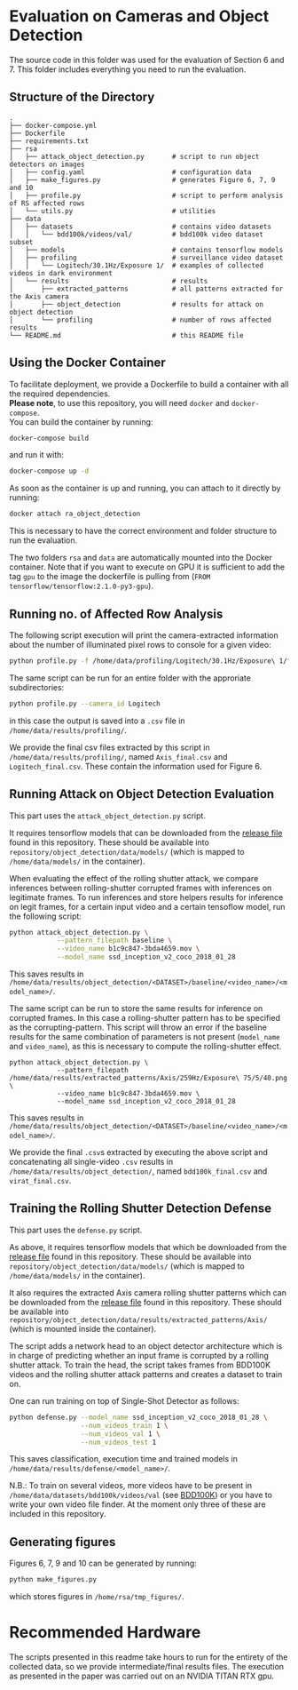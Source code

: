 # Evaluation on Cameras and Object Detection

The source code in this folder was used for the evaluation of Section 6 and 7.
This folder includes everything you need to run the evaluation.


## Structure of the Directory

```
.     
├── docker-compose.yml     
├── Dockerfile     
├── requirements.txt                                   
├── rsa                                                  
│   ├── attack_object_detection.py       # script to run object detectors on images
│   ├── config.yaml                      # configuration data
│   ├── make_figures.py                  # generates Figure 6, 7, 9 and 10
│   ├── profile.py                       # script to perform analysis of RS affected rows
│   └── utils.py                         # utilities
├── data                                 
│   ├── datasets                         # contains video datasets
│   │   └── bdd100k/videos/val/          # bdd100k video dataset subset
│   ├── models                           # contains tensorflow models
│   ├── profiling                        # surveillance video dataset
│   │   └── Logitech/30.1Hz/Exposure 1/  # examples of collected videos in dark environment
│   └── results                          # results
│       ├── extracted_patterns           # all patterns extracted for the Axis camera
│       ├── object_detection             # results for attack on object detection 
│       └── profiling                    # number of rows affected results
└── README.md                            # this README file
```

## Using the Docker Container

To facilitate deployment, we provide a Dockerfile to build a container with all the required dependencies.
<br>**Please note**, to use this repository, you will need `docker` and `docker-compose`.
<br>You can build the container by running:

```sh
docker-compose build
```
and run it with:

```sh
docker-compose up -d
```
As soon as the container is up and running, you can attach to it directly by running:
```sh
docker attach ra_object_detection
```
This is necessary to have the correct environment and folder structure to run the evaluation.

The two folders `rsa` and `data` are automatically mounted into the Docker container. 
Note that if you want to execute on GPU it is sufficient to add the tag `gpu` to the image
the dockerfile is pulling from (`FROM tensorflow/tensorflow:2.1.0-py3-gpu`).

## Running no. of Affected Row Analysis

The following script execution will print the camera-extracted information about
the number of illuminated pixel rows to console for a given video:
```sh
python profile.py -f /home/data/profiling/Logitech/30.1Hz/Exposure\ 1/freq_30.1_exp_1_dc_10.mkv
```

The same script can be run for an entire folder with the approriate subdirectories:
```sh
python profile.py --camera_id Logitech 
```
in this case the output is saved into a `.csv` file in `/home/data/results/profiling/`.

We provide the final csv files extracted by this script in `/home/data/results/profiling/`,
named `Axis_final.csv` and `Logitech_final.csv`. These contain the information 
used for Figure 6.

## Running Attack on Object Detection Evaluation

This part uses the `attack_object_detection.py` script.

It requires tensorflow models that can be downloaded from the [release file](https://github.com/ssloxford/they-see-me-rollin/releases/download/v1.0/models.zip) found in this
repository. These should be available into `repository/object_detection/data/models/` (which is mapped to
`/home/data/models/` in the container).

When evaluating the effect of the rolling shutter attack, we compare inferences between
rolling-shutter corrupted frames with inferences on legitimate frames.
To run inferences and store helpers results for inference on legit frames,
for a certain input video and a certain tensoflow model, run the following script:

```sh
python attack_object_detection.py \
            --pattern_filepath baseline \
            --video_name b1c9c847-3bda4659.mov \
            --model_name ssd_inception_v2_coco_2018_01_28
```
This saves results in `/home/data/results/object_detection/<DATASET>/baseline/<video_name>/<model_name>/`.

The same script can be run to store the same results for inference on corrupted frames. 
In this case a rolling-shutter pattern has to be specified as the corrupting-pattern.
This script will throw an error if the baseline results for the same combination of 
parameters is not present (`model_name` and `video_name`), as this is necessary to
compute the rolling-shutter effect.
```
python attack_object_detection.py \
            --pattern_filepath /home/data/results/extracted_patterns/Axis/259Hz/Exposure\ 75/5/40.png \
            --video_name b1c9c847-3bda4659.mov \
            --model_name ssd_inception_v2_coco_2018_01_28
```
This saves results in `/home/data/results/object_detection/<DATASET>/baseline/<video_name>/<model_name>/`.

We provide the final `.csv`s extracted by executing the above script and concatenating
all single-video `.csv` results in `/home/data/results/object_detection/`, named 
`bdd100k_final.csv` and `virat_final.csv`.


## Training the Rolling Shutter Detection Defense

This part uses the `defense.py` script.

As above, it requires tensorflow models that which be downloaded from the [release file](https://github.com/ssloxford/they-see-me-rollin/releases/download/v1.0/models.zip) found in this
repository. These should be available into `repository/object_detection/data/models/` (which is mapped to
`/home/data/models/` in the container).

It also requires the extracted Axis camera rolling shutter patterns which can be downloaded from the [release file](https://github.com/ssloxford/they-see-me-rollin/releases/download/v1.0/Axis_patterns.zip) found in this
repository. These should be available into `repository/object_detection/data/results/extracted_patterns/Axis/` (which is mounted inside the container).

The script adds a network head to an object detector architecture which is in charge of predicting whether an input frame is corrupted by a rolling shutter attack.
To train the head, the script takes frames from BDD100K videos and the rolling shutter attack patterns and creates a dataset to train on. 

One can run training on top of Single-Shot Detector as follows:

```sh
python defense.py --model_name ssd_inception_v2_coco_2018_01_28 \
                  --num_videos_train 1 \
                  --num_videos_val 1 \
                  --num_videos_test 1
```
This saves classification, execution time and trained models in `/home/data/results/defense/<model_name>/`.

N.B.: To train on several videos, more videos have to be present in `/home/data/datasets/bdd100k/videos/val` (see [BDD100K](https://github.com/bdd100k/bdd100k)) or you have to write your own video file finder. At the moment only three of these are included in this repository.

## Generating figures

Figures 6, 7, 9 and 10 can be generated by running:
```sh
python make_figures.py
```
which stores figures in `/home/rsa/tmp_figures/`.

# Recommended Hardware

The scripts presented in this readme take hours to run
for the entirety of the collected data, so we provide intermediate/final results files.
The execution as presented in the paper was carried out on an NVIDIA TITAN RTX gpu.

